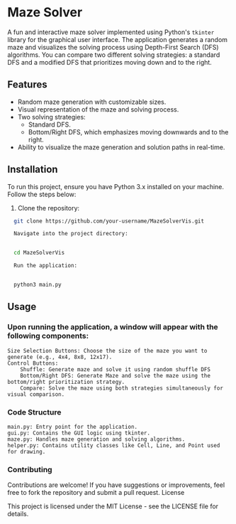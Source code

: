 # Maze Solver

A fun and interactive maze solver implemented using Python's `tkinter` library for the graphical user interface. The application generates a random maze and visualizes the solving process using Depth-First Search (DFS) algorithms. You can compare two different solving strategies: a standard DFS and a modified DFS that prioritizes moving down and to the right.

## Features

- Random maze generation with customizable sizes.
- Visual representation of the maze and solving process.
- Two solving strategies:
  - Standard DFS.
  - Bottom/Right DFS, which emphasizes moving downwards and to the right.
- Ability to visualize the maze generation and solution paths in real-time.

## Installation

To run this project, ensure you have Python 3.x installed on your machine. Follow the steps below:

1. Clone the repository:

```bash
  git clone https://github.com/your-username/MazeSolverVis.git

  Navigate into the project directory:


  cd MazeSolverVis

  Run the application:


  python3 main.py
```

## Usage

### Upon running the application, a window will appear with the following components:

    Size Selection Buttons: Choose the size of the maze you want to generate (e.g., 4x4, 8x8, 12x17).
    Control Buttons:
        Shuffle: Generate maze and solve it using random shuffle DFS
        Bottom/Right DFS: Generate Maze and solve the maze using the bottom/right prioritization strategy.
        Compare: Solve the maze using both strategies simultaneously for visual comparison.


### Code Structure

    main.py: Entry point for the application.
    gui.py: Contains the GUI logic using tkinter.
    maze.py: Handles maze generation and solving algorithms.
    helper.py: Contains utility classes like Cell, Line, and Point used for drawing.

### Contributing

Contributions are welcome! If you have suggestions or improvements, feel free to fork the repository and submit a pull request.
License

This project is licensed under the MIT License - see the LICENSE file for details.

